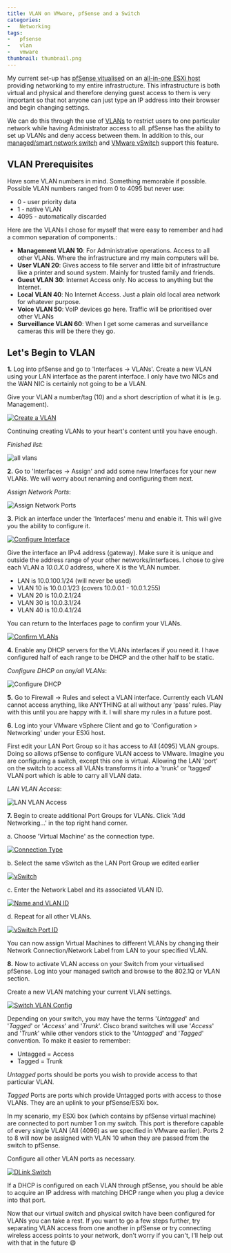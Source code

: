 ```yaml
---
title: VLAN on VMware, pfSense and a Switch
categories:
-   Networking
tags:
-   pfsense
-   vlan
-   vmware
thumbnail: thumbnail.png
---
```


My current set-up has [pfSense vitualised](https://www.pfsense.org/) on an [all-in-one ESXi host](/all-in-one-esxi-server/) providing networking to my entire infrastructure. This infrastructure is both virtual and physical and therefore denying guest access to them is very important so that not anyone can just type an IP address into their browser and begin changing settings.

We can do this through the use of [VLANs](http://en.wikipedia.org/wiki/Virtual_LAN) to restrict users to one particular network while having Administrator access to all. pfSense has the ability to set up VLANs and deny access between them. In addition to this, our [managed/smart network switch](http://www.dlink.com.au/business-solutions/16-port-gigabit-easysmart-switch) and [VMware vSwitch](http://www.vmware.com/products/vsphere/features/distributed-switch) support this feature.

<!-- more -->

## VLAN Prerequisites

Have some VLAN numbers in mind. Something memorable if possible. Possible VLAN numbers ranged from 0 to 4095 but never use:

*   0 - user priority data
*   1 - native VLAN
*   4095 - automatically discarded

Here are the VLANs I chose for myself that were easy to remember and had a common separation of components.:

*   **Management VLAN 10**: For Administrative operations. Access to all other VLANs. Where the infrastructure and my main computers will be.
*   **User VLAN 20**: Gives access to file server and little bit of infrastructure like a printer and sound system. Mainly for trusted family and friends.
*   **Guest VLAN 30**: Internet Access only. No access to anything but the Internet.
*   **Local VLAN 40**: No Internet Access. Just a plain old local area network for whatever purpose.
*   **Voice VLAN 50**: VoIP devices go here. Traffic will be prioritised over other VLANs
*   **Surveillance VLAN 60**: When I get some cameras and surveillance cameras this will be there they go.

## Let's Begin to VLAN

**1.** Log into pfSense and go to 'Interfaces -> VLANs'.
Create a new VLAN using your LAN interface as the parent interface. I only have two NICs and the WAN NIC is certainly not going to be a VLAN.

Give your VLAN a number/tag (10) and a short description of what it is (e.g. Management).

[![Create a VLAN](12.png)](12.png)

Continuing creating VLANs to your heart's content until you have enough.

_Finished list_:

![all vlans](22.png)

**2.** Go to 'Interfaces -> Assign' and add some new Interfaces for your new VLANs. We will worry about renaming and configuring them next.

_Assign Network Ports_:

![Assign Network Ports](32.png)

**3.** Pick an interface under the 'Interfaces' menu and enable it. This will give you the ability to configure it.

[![Configure Interface](42.png)](42.png)

Give the interface an IPv4 address (gateway). Make sure it is unique and outside the address range of your other networks/interfaces. I chose to give each VLAN a _10.0.X.0_ address, where X is the VLAN number.

*   LAN is 10.0.100.1/24 (will never be used)
*   VLAN 10 is 10.0.0.1/23 (covers 10.0.0.1 - 10.0.1.255)
*   VLAN 20 is 10.0.2.1/24
*   VLAN 30 is 10.0.3.1/24
*   VLAN 40 is 10.0.4.1/24

You can return to the Interfaces page to confirm your VLANs.

[![Confirm VLANs](51.png)](51.png)

**4.** Enable any DHCP servers for the VLANs interfaces if you need it. I have configured half of each range to be DHCP and the other half to be static.

_Configure DHCP on any/all VLANs_:

![Configure DHCP](61.png)

**5.** Go to Firewall -> Rules and select a VLAN interface. Currently each VLAN cannot access anything, like ANYTHING at all without any 'pass' rules. Play with this until you are happy with it. I will share my rules in a future post.

**6.** Log into your VMware vSphere Client and go to 'Configuration > Networking' under your ESXi host.

First edit your LAN Port Group so it has access to All (4095) VLAN groups. Doing so allows pfSense to configure VLAN access to VMware. Imagine you are configuring a switch, except this one is virtual. Allowing the LAN 'port' on the switch to access all VLANs transforms it into a 'trunk' or 'tagged' VLAN port which is able to carry all VLAN data.

_LAN VLAN Access_:

![LAN VLAN Access](lan1.png)

**7.** Begin to create additional Port Groups for VLANs. Click 'Add Networking...' in the top right hand corner.

a. Choose 'Virtual Machine' as the connection type.

[![Connection Type](13.png)](13.png)

b. Select the same vSwitch as the LAN Port Group we edited earlier

[![vSwitch](23.png)](23.png)

c. Enter the Network Label and its associated VLAN ID.

[![Name and VLAN ID](33.png)](33.png)

d. Repeat for all other VLANs.

[![vSwitch Port ID](vmware.png)](vmware.png)

You can now assign Virtual Machines to different VLANs by changing their Network Connection/Network Label from LAN to your specified VLAN.

**8.** Now to activate VLAN access on your Switch from your virtualised pfSense. Log into your managed switch and browse to the 802.1Q or VLAN section.

Create a new VLAN matching your current VLAN settings.

[![Switch VLAN Config](14.png)](14.png)

Depending on your switch, you may have the terms '_Untagged_' and '_Tagged_' or '_Access_' and '_Trunk_'. Cisco brand switches will use '_Access_' and '_Trunk_' while other vendors stick to the '_Untagged_' and '_Tagged_' convention. To make it easier to remember:

*   Untagged = Access
*   Tagged = Trunk

_Untagged_ ports should be ports you wish to provide access to that particular VLAN.

_Tagged_ Ports are ports which provide Untagged ports with access to those VLANs. They are an uplink to your pfSense/ESXi box.

In my scenario, my ESXi box (which contains by pfSense virtual machine) are connected to port number 1 on my switch. This port is therefore capable of every single VLAN (All (4096) as we specified in VMware earlier). Ports 2 to 8 will now be assigned with VLAN 10 when they are passed from the switch to pfSense.

Configure all other VLAN ports as necessary.

[![DLink Switch](10.png)](10.png)

If a DHCP is configured on each VLAN through pfSense, you should be able to acquire an IP address with matching DHCP range when you plug a device into that port.

Now that our virtual switch and physical switch have been configured for VLANs you can take a rest. If you want to go a few steps further, try separating VLAN access from one another in pfSense or try connecting wireless access points to your network, don't worry if you can't, I'll help out with that in the future :smile:
